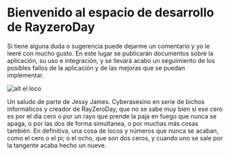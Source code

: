 # Bienvenido al espacio de desarrollo de RayzeroDay
Si tiene alguna duda o sugerencia puede dejarme un comentario y yo le leeré con mucho gusto. En este lugar se publicarán documentos sobre la aplicación, su uso e integración, y se llevará acabo un seguimiento de los posibles fallos de la aplicación y de las mejoras que se puedan implementar. 

![alt el loco](https://rayzeroday.vercel.app/img/deck/bota/300/0-the-fool.jpg)

Un saludo de parte de Jessy James. Cyberasesino en serie de bichos informáticos y creador de RayZeroDay, que no se sabe  muy bien si ese cero es por el día cero o por un rayo que prende la paja en fuego que nunca se apaga, o por las dos de forma simultanea, o por muchas más cosas también. En definitiva, una cosa de locos y números que nunca se acaban, como el cero o el pi; o el ocho, que son dos ceros, y cuando uno se sale por la tangente acaba hecho un nueve.





